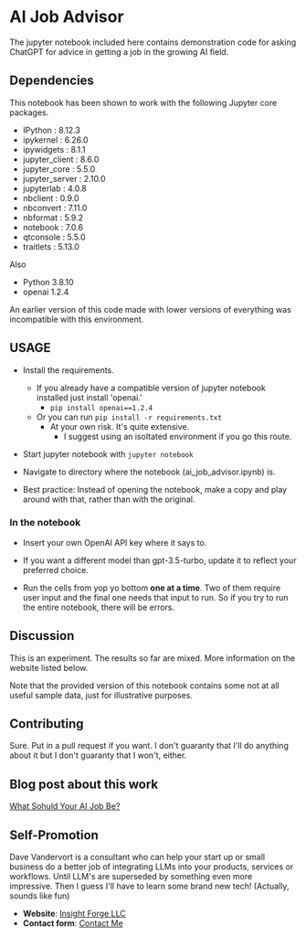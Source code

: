# AI Job Advisor

The jupyter notebook included here contains demonstration code for asking ChatGPT for advice in getting a job in the growing AI field. 

## Dependencies

This notebook has been shown to work with the following Jupyter core packages.

* IPython          : 8.12.3
* ipykernel        : 6.26.0
* ipywidgets       : 8.1.1
* jupyter_client   : 8.6.0
* jupyter_core     : 5.5.0
* jupyter_server   : 2.10.0
* jupyterlab       : 4.0.8
* nbclient         : 0.9.0
* nbconvert        : 7.11.0
* nbformat         : 5.9.2
* notebook         : 7.0.6
* qtconsole        : 5.5.0
* traitlets        : 5.13.0

Also

* Python 3.8.10
* openai 1.2.4

An earlier version of this code made with lower versions of everything was incompatible with this environment. 

## USAGE

* Install the requirements.
  * If you already have a compatible version of jupyter notebook installed just install 'openai.'
    * `pip install openai==1.2.4`
  * Or you can run `pip install -r requirements.txt`
    * At your own risk. It's quite extensive. 
      * I suggest using an isoltated environment if you go this route.

* Start jupyter notebook with `jupyter notebook`

* Navigate to directory where the notebook (ai_job_advisor.ipynb) is.

* Best practice: Instead of opening the notebook, make a copy and play around with that, rather than with the original.

### In the notebook

* Insert your own OpenAI API key where it says to.

* If you want a different model than gpt-3.5-turbo, update it to reflect your preferred choice.

* Run the cells from yop yo bottom __one at a time__. Two of them require user input and the final one needs that input to run. So if you try to run the entire notebook, there will be errors.

## Discussion

This is an experiment. The results so far are mixed. More information on the website listed below.

Note that the provided version of this notebook contains some not at all useful sample data, just for illustrative purposes.

## Contributing

Sure. Put in a pull request if you want. I don't guaranty that I'll do anything about it but I don't guaranty that I won't, either.

## Blog post about this work

[What Sohuld Your AI Job Be?](https://insfor.wordpress.com/2023/11/15/what-should-your-ai-job-be/)

## Self-Promotion

Dave Vandervort is a consultant who can help your start up or small business do a better job of integrating LLMs into your products, services or workflows. Until LLM's are superseded by something even more impressive. Then I guess I'll have to learn some brand new tech! (Actually, sounds like fun)

* __Website__: [Insight Forge LLC](https://www.insfor.net)
* __Contact form__: [Contact Me](https://forms.gle/o8MA4nCYrwwKRscRA)